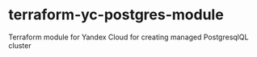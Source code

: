 # terraform-yc-postgres-module
Terraform module for Yandex Cloud for creating managed PostgresqlQL cluster
